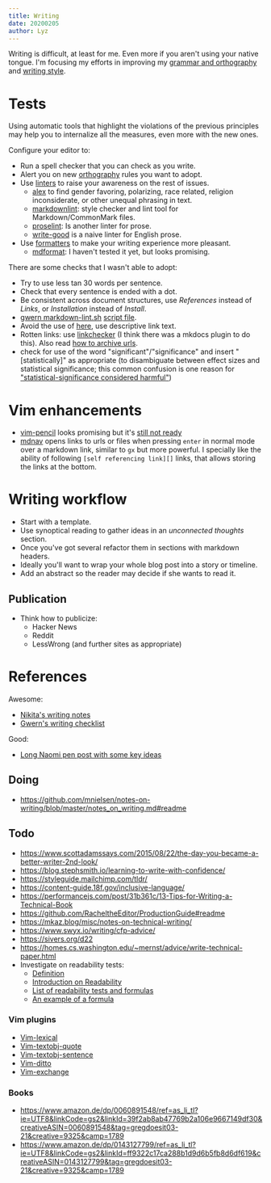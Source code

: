 ```yaml
---
title: Writing
date: 20200205
author: Lyz
---
```


Writing is difficult, at least for me. Even more if you aren't using your native
tongue. I'm focusing my efforts in improving my [grammar and
orthography](orthography.md) and [writing style](writing_style.md).

# Tests

Using automatic tools that highlight the violations of the previous principles
may help you to internalize all the measures, even more with the new ones.

Configure your editor to:

* Run a spell checker that you can check as you write.
* Alert you on new [orthography](orthography.md) rules you want to adopt.
* Use [linters](ci.md#linters) to raise your awareness on the rest of issues.
    * [alex](alex.md) to find gender favoring, polarizing, race related, religion
        inconsiderate, or other unequal phrasing in text.
    * [markdownlint](markdownlint.md): style checker and lint tool for
        Markdown/CommonMark files.
    * [proselint](proselint.md): Is another linter for prose.
    * [write-good](write_good.md) is a naive linter for English
        prose.
* Use [formatters](ci.md#formatters) to make your writing experience more
    pleasant.
    * [mdformat](https://github.com/executablebooks/mdformat): I haven't tested it yet,
        but looks promising.

There are some checks that I wasn't able to adopt:

* Try to use less tan 30 words per sentence.
* Check that every sentence is ended with a dot.
* Be consistent across document structures, use *References* instead of *Links*, or
    *Installation* instead of *Install*.
* [gwern markdown-lint.sh](https://www.gwern.net/About#markdown-checker) [script
    file](https://www.gwern.net/markdown-lint.sh).
* Avoid the use of [here](link), use descriptive link text.
* Rotten links: use [linkchecker](https://github.com/linkchecker/linkchecker) (I think
  there was a mkdocs plugin to do this). Also read [how to archive
  urls](https://www.gwern.net/Archiving-URLs).
* check for use of the word "significant"/"significance" and insert
  "[statistically]" as appropriate (to disambiguate between effect sizes and
  statistical significance; this common confusion is one reason for
  ["statistical-significance considered harmful"](http://lesswrong.com/lw/g13/against_nhst/))

# Vim enhancements

* [vim-pencil](https://github.com/reedes/vim-pencil) looks promising but it's
[still not ready](issues.md)
* [mdnav](https://github.com/chmp/mdnav) opens links to urls or files when
    pressing `enter` in normal mode over a markdown link, similar to `gx` but
    more powerful. I specially like the ability of following `[self referencing
    link][]` links, that allows storing the links at the bottom.

# Writing workflow

* Start with a template.
* Use synoptical reading to gather ideas in an *unconnected thoughts* section.
* Once you've got several refactor them in sections with markdown headers.
* Ideally you'll want to wrap your whole blog post into a story or timeline.
* Add an abstract so the reader may decide if she wants to read it.

## Publication

* Think how to publicize:
  * Hacker News
  * Reddit
  * LessWrong (and further sites as appropriate)

# References

Awesome:

* [Nikita's writing notes](https://wiki.nikitavoloboev.xyz/writing)
* [Gwern's writing checklist](https://www.gwern.net/About#writing-checklist)

Good:

* [Long Naomi pen post with some key
  ideas](https://medium.com/@naomi_pen/a-blog-post-about-blog-posts-4bb6a6ce0772)

## Doing

* https://github.com/mnielsen/notes-on-writing/blob/master/notes_on_writing.md#readme

## Todo

* https://www.scottadamssays.com/2015/08/22/the-day-you-became-a-better-writer-2nd-look/
* https://blog.stephsmith.io/learning-to-write-with-confidence/
* https://styleguide.mailchimp.com/tldr/
* https://content-guide.18f.gov/inclusive-language/
* https://performancejs.com/post/31b361c/13-Tips-for-Writing-a-Technical-Book
* https://github.com/RacheltheEditor/ProductionGuide#readme
* https://mkaz.blog/misc/notes-on-technical-writing/
* https://www.swyx.io/writing/cfp-advice/
* https://sivers.org/d22
* https://homes.cs.washington.edu/~mernst/advice/write-technical-paper.html
* Investigate on readability tests:
  * [Definition](https://en.wikipedia.org/wiki/Readability_test)
  * [Introduction on Readability](https://en.wikipedia.org/wiki/Readability)
  * [List of readability tests and formulas](https://en.wikipedia.org/wiki/List_of_readability_tests_and_formulas)
  * [An example of a formula](https://en.wikipedia.org/wiki/Flesch%E2%80%93Kincaid_readability_tests)

### Vim plugins

* [Vim-lexical](https://github.com/reedes/vim-lexical)
* [Vim-textobj-quote](https://github.com/reedes/vim-textobj-quote)
* [Vim-textobj-sentence](https://github.com/reedes/vim-textobj-sentence)
* [Vim-ditto](https://github.com/dbmrq/vim-ditto)
* [Vim-exchange](https://github.com/tommcdo/vim-exchange)

### Books

* https://www.amazon.de/dp/0060891548/ref=as_li_tl?ie=UTF8&linkCode=gs2&linkId=39f2ab8ab47769b2a106e9667149df30&creativeASIN=0060891548&tag=gregdoesit03-21&creative=9325&camp=1789
* https://www.amazon.de/dp/0143127799/ref=as_li_tl?ie=UTF8&linkCode=gs2&linkId=ff9322c17ca288b1d9d6b5fb8d6df619&creativeASIN=0143127799&tag=gregdoesit03-21&creative=9325&camp=1789
